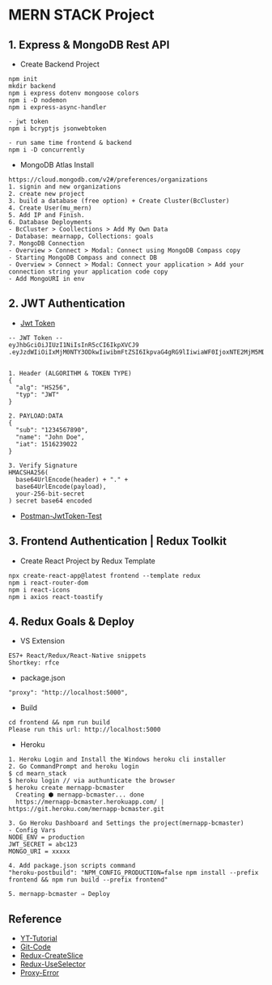 # MERN STACK Project

## 1. Express & MongoDB Rest API

- Create Backend Project

```
npm init
mkdir backend
npm i express dotenv mongoose colors
npm i -D nodemon
npm i express-async-handler

- jwt token
npm i bcryptjs jsonwebtoken

- run same time frontend & backend
npm i -D concurrently

```

- MongoDB Atlas Install

```
https://cloud.mongodb.com/v2#/preferences/organizations
1. signin and new organizations
2. create new project
3. build a database (free option) + Create Cluster(BcCluster)
4. Create User(mu_mern)
5. Add IP and Finish.
6. Database Deployments
- BcCluster > Coollections > Add My Own Data
- Database: mearnapp, Collections: goals
7. MongoDB Connection
- Overview > Connect > Modal: Connect using MongoDB Compass copy
- Starting MongoDB Compass and connect DB
- Overview > Connect > Modal: Connect your application > Add your connection string your application code copy
- Add MongoURI in env
```

## 2. JWT Authentication

- [Jwt Token](https://jwt.io)

```
-- JWT Token --
eyJhbGciOiJIUzI1NiIsInR5cCI6IkpXVCJ9
.eyJzdWIiOiIxMjM0NTY3ODkwIiwibmFtZSI6IkpvaG4gRG9lIiwiaWF0IjoxNTE2MjM5MDIyfQ.SflKxwRJSMeKKF2QT4fwpMeJf36POk6yJV_adQssw5c


1. Header (ALGORITHM & TOKEN TYPE)
{
  "alg": "HS256",
  "typ": "JWT"
}

2. PAYLOAD:DATA
{
  "sub": "1234567890",
  "name": "John Doe",
  "iat": 1516239022
}

3. Verify Signature
HMACSHA256(
  base64UrlEncode(header) + "." +
  base64UrlEncode(payload),
  your-256-bit-secret
) secret base64 encoded

```

- [Postman-JwtToken-Test](https://dev.to/loopdelicious/using-jwt-to-authenticate-and-authorize-requests-in-postman-3a5h)

## 3. Frontend Authentication | Redux Toolkit

- Create React Project by Redux Template

```
npx create-react-app@latest frontend --template redux
npm i react-router-dom
npm i react-icons
npm i axios react-toastify
```

## 4. Redux Goals & Deploy

- VS Extension

```
ES7+ React/Redux/React-Native snippets
Shortkey: rfce
```

- package.json

```
"proxy": "http://localhost:5000",
```

- Build

```
cd frontend && npm run build
Please run this url: http://localhost:5000
```

- Heroku

```
1. Heroku Login and Install the Windows heroku cli installer
2. Go CommandPrompt and heroku login
$ cd mearn_stack
$ heroku login // via authunticate the browser
$ heroku create mernapp-bcmaster
  Creating ⬢ mernapp-bcmaster... done
  https://mernapp-bcmaster.herokuapp.com/ | https://git.heroku.com/mernapp-bcmaster.git

3. Go Heroku Dashboard and Settings the project(mernapp-bcmaster)
- Config Vars
NODE_ENV = production
JWT_SECRET = abc123
MONGO_URI = xxxxx

4. Add package.json scripts command
"heroku-postbuild": "NPM_CONFIG_PRODUCTION=false npm install --prefix frontend && npm run build --prefix frontend"

5. mernapp-bcmaster ⇒ Deploy
```

## Reference

- [YT-Tutorial](https://www.youtube.com/watch?v=-0exw-9YJBo&list=PLillGF-RfqbbQeVSccR9PGKHzPJSWqcsm&index=1)
- [Git-Code](https://github.com/bradtraversy/mern-tutorial)
- [Redux-CreateSlice](https://zenn.dev/luvmini511/articles/819d8c7fa13101)
- [Redux-UseSelector](https://qiita.com/rh_/items/f3ad6037c13b4c9f33e1)
- [Proxy-Error](https://stackoverflow.com/questions/70374005/invalid-options-object-dev-server-has-been-initialized-using-an-options-object)
